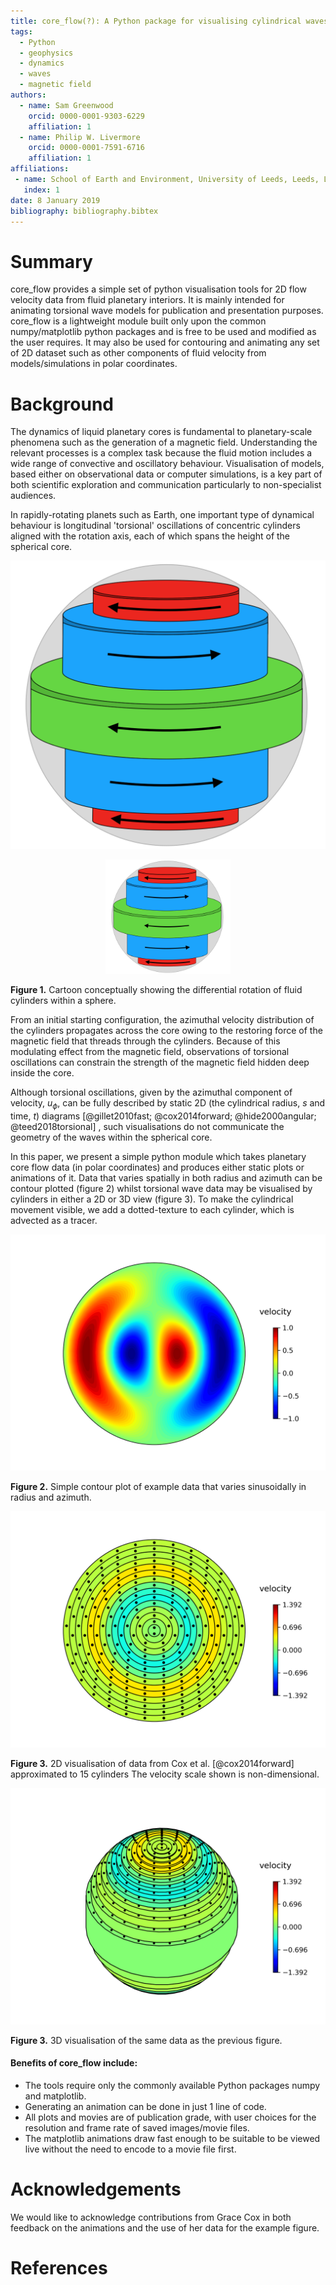 ```yaml
---
title: core_flow(?): A Python package for visualising cylindrical waves'
tags:
  - Python
  - geophysics
  - dynamics
  - waves
  - magnetic field
authors:
  - name: Sam Greenwood
    orcid: 0000-0001-9303-6229
    affiliation: 1
  - name: Philip W. Livermore
    orcid: 0000-0001-7591-6716
    affiliation: 1
affiliations:
 - name: School of Earth and Environment, University of Leeds, Leeds, LS2 9JT
   index: 1
date: 8 January 2019
bibliography: bibliography.bibtex
---
```



# Summary

core_flow provides a simple set of python visualisation tools for 2D flow velocity data from fluid planetary interiors. It is mainly intended for animating torsional wave models for publication and presentation purposes. core_flow is a lightweight module built only upon the common numpy/matplotlib python packages and is free to be used and modified as the user requires. It may also be used for contouring and animating any set of 2D dataset such as other components of fluid velocity from models/simulations in polar coordinates.

# Background

The dynamics of liquid planetary cores is fundamental to planetary-scale phenomena such as the generation of a magnetic field. Understanding the relevant processes is a complex task because the fluid motion includes a wide range of convective and oscillatory behaviour. Visualisation of models, based either on observational data or computer simulations, is a key part of both scientific exploration and communication particularly to non-specialist audiences.

In rapidly-rotating planets such as Earth, one important type of dynamical behaviour is longitudinal 'torsional' oscillations of concentric cylinders aligned with the rotation axis, each of which spans the height of the spherical core.

![cartoon](images/cartoon_cylinders.png)
<p align="center">
  <img src="images/cartoon_cylinders.png" alt="cartoon" width="200"/>
</p>


**Figure 1.** Cartoon conceptually showing the differential rotation of fluid cylinders within a sphere.



From an initial starting configuration, the azimuthal velocity distribution of the cylinders propagates across the core owing to the restoring force of the magnetic field that threads through the cylinders. Because of this modulating effect from the magnetic field, observations of torsional oscillations can constrain the strength of the magnetic field hidden deep inside the core.


Although torsional oscillations, given by the azimuthal component of velocity, $u_\phi$, can be fully described by static 2D (the cylindrical radius, $s$ and time, $t$) diagrams [@gillet2010fast; @cox2014forward; @hide2000angular; @teed2018torsional] , such visualisations do not communicate the geometry of the waves within the spherical core.


 In this paper, we present a simple python module which takes planetary core flow data (in polar coordinates) and produces either static plots or animations of it. Data that varies spatially in both radius and azimuth can be contour plotted (figure 2) whilst torsional wave data may be visualised by cylinders in either a 2D or 3D view (figure 3). To make the cylindrical movement visible, we add a dotted-texture to each cylinder, which is advected as a tracer.

![contour plot](images/example_contour.png)

**Figure 2.** Simple contour plot of example data that varies sinusoidally in radius and azimuth.

![2D cylinders plot](images/example_cylinders.png)

**Figure 3.** 2D visualisation of data from Cox et al. [@cox2014forward] approximated to 15 cylinders The velocity scale shown is non-dimensional.

![3D cylinders plot](images/example_cylinders_3D.png)

**Figure 3.** 3D visualisation of the same data as the previous figure.


#### Benefits of core_flow include:

* The tools require only the commonly available Python packages numpy and matplotlib.
* Generating an animation can be done in just 1 line of code.
* All plots and movies are of publication grade, with user choices for the resolution and frame rate of saved images/movie files.
* The matplotlib animations draw fast enough to be suitable to be viewed live without the need to encode to a movie file first.


# Acknowledgements

We would like to acknowledge contributions from Grace Cox in both feedback on the animations and the use of her data for the example figure.

# References
